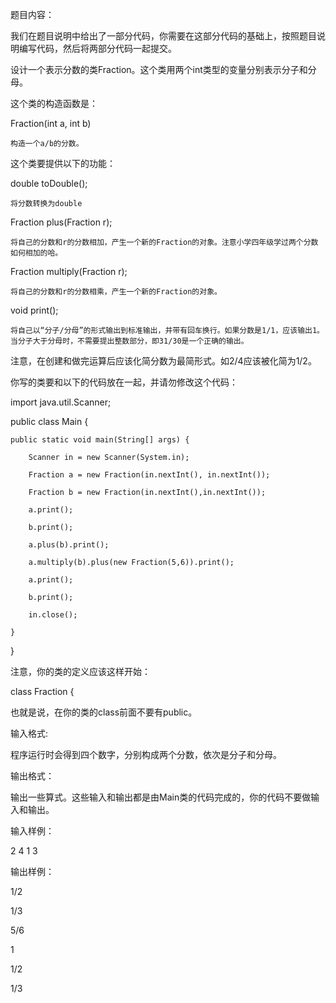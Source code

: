 题目内容：

我们在题目说明中给出了一部分代码，你需要在这部分代码的基础上，按照题目说明编写代码，然后将两部分代码一起提交。



设计一个表示分数的类Fraction。这个类用两个int类型的变量分别表示分子和分母。

这个类的构造函数是：



Fraction(int a, int b)

    构造一个a/b的分数。



这个类要提供以下的功能：



double toDouble();

    将分数转换为double

Fraction plus(Fraction r);

    将自己的分数和r的分数相加，产生一个新的Fraction的对象。注意小学四年级学过两个分数如何相加的哈。

Fraction multiply(Fraction r);

    将自己的分数和r的分数相乘，产生一个新的Fraction的对象。

void print();

    将自己以“分子/分母”的形式输出到标准输出，并带有回车换行。如果分数是1/1，应该输出1。当分子大于分母时，不需要提出整数部分，即31/30是一个正确的输出。



注意，在创建和做完运算后应该化简分数为最简形式。如2/4应该被化简为1/2。



你写的类要和以下的代码放在一起，并请勿修改这个代码：



import java.util.Scanner;



public class Main {



	public static void main(String[] args) {

		Scanner in = new Scanner(System.in);

		Fraction a = new Fraction(in.nextInt(), in.nextInt());

		Fraction b = new Fraction(in.nextInt(),in.nextInt());

		a.print();

		b.print();

		a.plus(b).print();

		a.multiply(b).plus(new Fraction(5,6)).print();

		a.print();

		b.print();

		in.close();

	}



}



注意，你的类的定义应该这样开始：



class Fraction {



也就是说，在你的类的class前面不要有public。



输入格式:

程序运行时会得到四个数字，分别构成两个分数，依次是分子和分母。



输出格式：

输出一些算式。这些输入和输出都是由Main类的代码完成的，你的代码不要做输入和输出。



输入样例：

2 4 1 3



输出样例：

1/2

1/3

5/6

1

1/2

1/3
